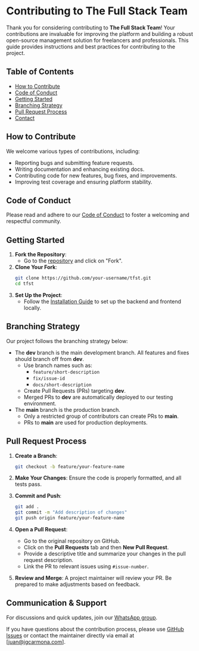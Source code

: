 
# Contributing to The Full Stack Team

Thank you for considering contributing to **The Full Stack Team**! Your contributions are invaluable for improving the platform and building a robust open-source management solution for freelancers and professionals. This guide provides instructions and best practices for contributing to the project.

## Table of Contents

- [How to Contribute](#how-to-contribute)
- [Code of Conduct](#code-of-conduct)
- [Getting Started](#getting-started)
- [Branching Strategy](#branching-strategy)
- [Pull Request Process](#pull-request-process)
- [Contact](#contact)

## How to Contribute

We welcome various types of contributions, including:
- Reporting bugs and submitting feature requests.
- Writing documentation and enhancing existing docs.
- Contributing code for new features, bug fixes, and improvements.
- Improving test coverage and ensuring platform stability.

## Code of Conduct

Please read and adhere to our [Code of Conduct](CODE_OF_CONDUCT.md) to foster a welcoming and respectful community.

## Getting Started

1. **Fork the Repository**: 
   - Go to the [repository](https://github.com/JGCarmona-Consulting/tfst) and click on "Fork".
2. **Clone Your Fork**:
   ```bash
   git clone https://github.com/your-username/tfst.git
   cd tfst
   ```
3. **Set Up the Project**:
   - Follow the [Installation Guide](README.md#installation) to set up the backend and frontend locally.

## Branching Strategy

Our project follows the branching strategy below:

- The **dev** branch is the main development branch. All features and fixes should branch off from **dev**.
  - Use branch names such as:
    - `feature/short-description`
    - `fix/issue-id`
    - `docs/short-description`
  - Create Pull Requests (PRs) targeting **dev**.
  - Merged PRs to **dev** are automatically deployed to our testing environment.
- The **main** branch is the production branch.
  - Only a restricted group of contributors can create PRs to **main**.
  - PRs to **main** are used for production deployments.

## Pull Request Process

1. **Create a Branch**: 
   ```bash
   git checkout -b feature/your-feature-name
   ```
2. **Make Your Changes**: Ensure the code is properly formatted, and all tests pass.
3. **Commit and Push**:
   ```bash
   git add .
   git commit -m "Add description of changes"
   git push origin feature/your-feature-name
   ```
4. **Open a Pull Request**:
   - Go to the original repository on GitHub.
   - Click on the **Pull Requests** tab and then **New Pull Request**.
   - Provide a descriptive title and summarize your changes in the pull request description.
   - Link the PR to relevant issues using `#issue-number`.

5. **Review and Merge**: A project maintainer will review your PR. Be prepared to make adjustments based on feedback.

## Communication & Support

For discussions and quick updates, join our [WhatsApp group](https://chat.whatsapp.com/Jnoi9xHbMQ09fJNpxJA0LJ).

If you have questions about the contribution process, please use [GitHub Issues](https://github.com/juangcarmona/tfst/issues) or contact the maintainer directly via email at [juan@jgcarmona.com].
